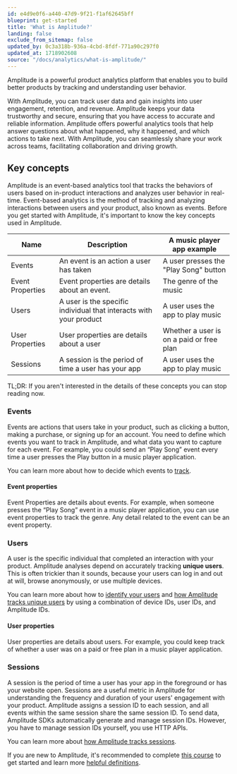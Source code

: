 ```yaml
---
id: e4d9e0f6-a440-47d9-9f21-f1af62645bff
blueprint: get-started
title: 'What is Amplitude?'
landing: false
exclude_from_sitemap: false
updated_by: 0c3a318b-936a-4cbd-8fdf-771a90c297f0
updated_at: 1718902608
source: "/docs/analytics/what-is-amplitude/"
---
```

Amplitude is a powerful product analytics platform that enables you to build better products by tracking and understanding user behavior. 

With Amplitude, you can track user data and gain insights into user engagement, retention, and revenue. Amplitude keeps your data trustworthy and secure, ensuring that you have access to accurate and reliable information. Amplitude offers powerful analytics tools that help answer questions about what happened, why it happened, and which actions to take next. With Amplitude, you can seamlessly share your work across teams, facilitating collaboration and driving growth.

## Key concepts

Amplitude is an event-based analytics tool that tracks the behaviors of users based on in-product interactions and analyzes user behavior in real-time. Event-based analytics is the method of tracking and analyzing interactions between users and your product, also known as events. Before you get started with Amplitude, it's important to know the key concepts used in Amplitude. 

| Name             | Description                                                        | A music player app example               |
| ---------------- | ------------------------------------------------------------------ | ---------------------------------------- |
| Events           | An event is an action a user has taken                             | A user presses the "Play Song" button    |
| Event Properties | Event properties are details about an event.                       | The genre of the music                   |
| Users            | A user is the specific individual that interacts with your product | A user uses the app to play music        |
| User Properties  | User properties are details about a user                           | Whether a user is on a paid or free plan |
| Sessions         | A session is the period of time a user has your app                | A user uses the app to play music        |

TL;DR: If you aren't interested in the details of these concepts you can stop reading now. 

### Events

Events are actions that users take in your product, such as clicking a button, making a purchase, or signing up for an account. You need to define which events you want to track in Amplitude, and what data you want to capture for each event. For example, you could send an “Play Song” event every time a user presses the Play button in a music player application.

You can learn more about how to decide which events to [track](/docs/get-started/select-events).

#### Event properties

Event Properties are details about events. For example, when someone presses the “Play Song” event in a music player application, you can use event properties to track the genre. Any detail related to the event can be an event property.

### Users

A user is the specific individual that completed an interaction with your product. Amplitude analyses depend on accurately tracking **unique users**. This is often trickier than it sounds, because your users can log in and out at will, browse anonymously, or use multiple devices. 

You can learn more about how to [identify your users](/docs/get-started/understand-user-activity) and [how Amplitude tracks unique users](/docs/cdp/sources/instrument-track-unique-users) by using a combination of device IDs, user IDs, and Amplitude IDs.

#### User properties

User properties are details about users. For example, you could keep track of whether a user was on a paid or free plan in a music player application.

### Sessions

A session is the period of time a user has your app in the foreground or has your website open. Sessions are a useful metric in Amplitude for understanding the frequency and duration of your users' engagement with your product. Amplitude assigns a session ID to each session, and all events within the same session share the same session ID. To send data, Amplitude SDKs automatically generate and manage session IDs. However, you have to manage session IDs yourself, you use HTTP APIs. 

You can learn more about [how Amplitude tracks sessions](/docs/cdp/sources/instrument-track-sessions).

If you are new to Amplitude, it's recommended to complete [this course](https://academy.amplitude.com/path/getting-started-with-amplitude-analytics-learning-path) to get started and learn more [helpful definitions](/docs/get-started/helpful-definitions).